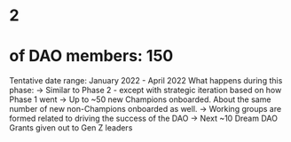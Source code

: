 # 2

# of DAO members: 150
Tentative date range: January 2022 - April 2022
What happens during this phase: → Similar to Phase 2 - except with strategic iteration based on how Phase 1 went
→ Up to ~50 new Champions onboarded. About the same number of new non-Champions onboarded as well.
→ Working groups are formed related to driving the success of the DAO
→ Next ~10 Dream DAO Grants given out to Gen Z leaders